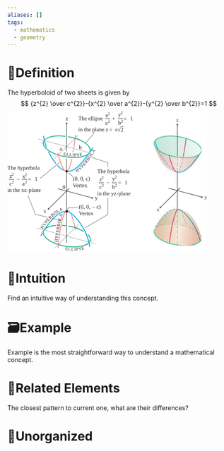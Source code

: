 ```yaml
---
aliases: []
tags:
  - mathematics
  - geometry
---
```



# 📝Definition
The hyperboloid of two sheets is given by
$$
{z^{2} \over c^{2}}-{x^{2} \over a^{2}}-{y^{2} \over b^{2}}=1
$$
![|400](../assets/hyperboloid_of_two_sheets.svg)
# 🧠Intuition
Find an intuitive way of understanding this concept.

# 🗃Example
Example is the most straightforward way to understand a mathematical concept.

# 🌱Related Elements
The closest pattern to current one, what are their differences?


# 🍂Unorganized